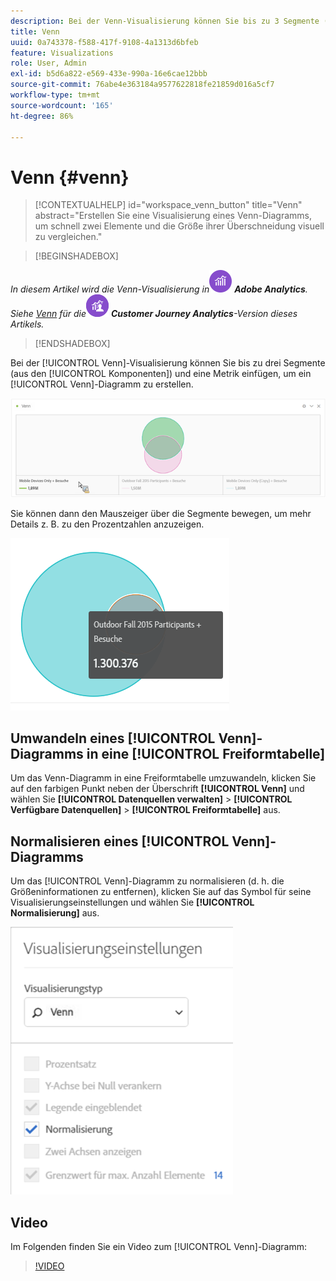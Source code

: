 ```yaml
---
description: Bei der Venn-Visualisierung können Sie bis zu 3 Segmente (aus Komponenten) und eine Metrik einfügen, um ein Venn-Diagramm zu erstellen.
title: Venn
uuid: 0a743378-f588-417f-9108-4a1313d6bfeb
feature: Visualizations
role: User, Admin
exl-id: b5d6a822-e569-433e-990a-16e6cae12bbb
source-git-commit: 76abe4e363184a9577622818fe21859d016a5cf7
workflow-type: tm+mt
source-wordcount: '165'
ht-degree: 86%

---
```


# Venn {#venn}

<!-- markdownlint-disable MD034 -->

>[!CONTEXTUALHELP]
>id="workspace_venn_button"
>title="Venn"
>abstract="Erstellen Sie eine Visualisierung eines Venn-Diagramms, um schnell zwei Elemente und die Größe ihrer Überschneidung visuell zu vergleichen."

<!-- markdownlint-enable MD034 -->


>[!BEGINSHADEBOX]

_In diesem Artikel wird die Venn-Visualisierung in_![AdobeAnalytics](/help/assets/icons/AdobeAnalytics.svg) _**Adobe Analytics**._<br/>_Siehe [Venn](https://experienceleague.adobe.com/en/docs/analytics-platform/using/cja-workspace/visualizations/venn) für die_![CustomerJourneyAnalytics](/help/assets/icons/CustomerJourneyAnalytics.svg) _**Customer Journey Analytics**-Version dieses Artikels._

>[!ENDSHADEBOX]

Bei der [!UICONTROL Venn]-Visualisierung können Sie bis zu drei Segmente (aus den [!UICONTROL Komponenten]) und eine Metrik einfügen, um ein [!UICONTROL Venn]-Diagramm zu erstellen.

![](assets/venn.png)

Sie können dann den Mauszeiger über die Segmente bewegen, um mehr Details z. B. zu den Prozentzahlen anzuzeigen.

![](assets/venn_hover.png)

## Umwandeln eines [!UICONTROL Venn]-Diagramms in eine [!UICONTROL Freiformtabelle]

Um das Venn-Diagramm in eine Freiformtabelle umzuwandeln, klicken Sie auf den farbigen Punkt neben der Überschrift **[!UICONTROL Venn]** und wählen Sie **[!UICONTROL Datenquellen verwalten]** > **[!UICONTROL Verfügbare Datenquellen]** > **[!UICONTROL Freiformtabelle]** aus.

## Normalisieren eines [!UICONTROL Venn]-Diagramms

Um das [!UICONTROL Venn]-Diagramm zu normalisieren (d. h. die Größeninformationen zu entfernen), klicken Sie auf das Symbol für seine Visualisierungseinstellungen und wählen Sie **[!UICONTROL Normalisierung]** aus.

![](assets/normalization.png)

## Video

Im Folgenden finden Sie ein Video zum [!UICONTROL Venn]-Diagramm:

>[!VIDEO](https://video.tv.adobe.com/v/335798/?quality=12)
